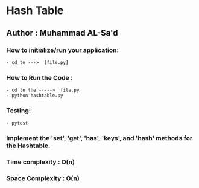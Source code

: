 # Hash Table


## Author : Muhammad AL-Sa'd

### How to initialize/run your application:

    - cd to --->  [file.py]

### How to Run the Code :
    - cd to the ----->  file.py
    - python hashtable.py

### Testing:

    - pytest


### Implement the 'set', 'get', 'has', 'keys', and 'hash' methods for the Hashtable.


### Time complexity : O(n)

### Space Complexity : O(n)

